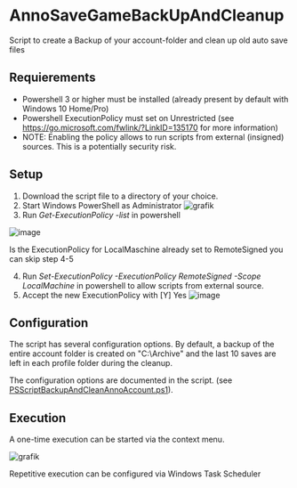 # AnnoSaveGameBackUpAndCleanup
Script to create a Backup of your account-folder and clean up old auto save files

## Requierements
- Powershell 3 or higher must be installed (already present by default with Windows 10 Home/Pro)
- Powershell ExecutionPolicy must set on Unrestricted (see https://go.microsoft.com/fwlink/?LinkID=135170 for more information)
- NOTE: Enabling the policy allows to run scripts from external (insigned) sources. This is a potentially security risk.

## Setup
1. Download the script file to a directory of your choice.
2. Start Windows PowerShell as Administrator
![grafik](https://user-images.githubusercontent.com/29517354/147792058-8ece6813-bf47-47b4-91a3-720f9e60c4cd.png)
3. Run _Get-ExecutionPolicy -list_ in powershell 

![image](https://user-images.githubusercontent.com/29517354/147788401-17309f55-cd79-467e-8b15-8075d95fe073.png)

Is the ExecutionPolicy for LocalMaschine already set to RemoteSigned you can skip step 4-5

4. Run _Set-ExecutionPolicy -ExecutionPolicy RemoteSigned -Scope LocalMachine_ in powershell to allow scripts from external source.
5. Accept the new ExecutionPolicy with [Y] Yes 
![image](https://user-images.githubusercontent.com/29517354/147788569-aab1b314-519e-4ba7-a17c-1b745d3ba705.png)


## Configuration
The script has several configuration options. 
By default, a backup of the entire account folder is created on "C:\Archive" and the last 10 saves are left in each profile folder during the cleanup.

The configuration options are documented in the script.
(see [PSScriptBackupAndCleanAnnoAccount.ps1](PSScriptBackupAndCleanAnnoAccount.ps1)). 

## Execution
A one-time execution can be started via the context menu.

![grafik](https://user-images.githubusercontent.com/29517354/147792472-954525de-1d90-41e9-b27b-73643d53ec5e.png)

Repetitive execution can be configured via Windows Task Scheduler
